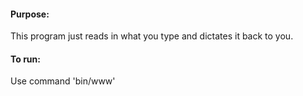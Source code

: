 #### Purpose:
This program just reads in what you type and dictates it back to you.

#### To run:
Use command 'bin/www'
